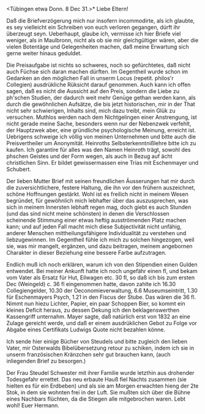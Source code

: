  <Tübingen etwa Donn. 8 Dec 31.>*
Liebe Eltern!

Daß die Briefverzögerung mich nur insofern incommodirte, als ich glaubte, es sey vielleicht ein Schreiben von euch verloren gegangen, dürft ihr überzeugt seyn. Ueberhaupt, glaube ich, vermisse ich hier Briefe viel weniger, als in Maulbronn, nicht als ob sie mir gleichgültiger wären, aber die vielen Botentäge und Gelegenheiten machen, daß meine Erwartung sich gerne weiter hinaus geduldet.

Die Preisaufgabe ist nichts so schweres, noch so gefürchtetes, daß nicht auch Füchse sich daran machen dürften. Im Gegentheil wurde schon im Gedanken an den möglichen Fall in unserm Locus (repetit. philos'r Collegien) ausdrükliche Rüksicht darauf genommen. Auch kann ich offen sagen, daß es nicht die Aussicht auf den Preis, sondern die Liebe zu ph'schen Studien, der dadurch weit mehr Genüge gethan werden kann, als durch die gewöhnlichen Aufsätze, die bis jetzt historischen, mir in der That nicht sehr schwierigen, Inhalts sind, mich dazu treibt, mein Glük zu versuchen. Muthlos werden nach dem Nichtgelingen einer Anstrengung, ist nicht gerade meine Sache, besonders wenn nur der Nebenzwek verfehlt, der Hauptzwek aber, eine gründliche psychologische Meinung, erreicht ist. Uebrigens schweige ich völlig von meinen Unternehmen und bitte auch die Preisvertheiler um Anonymität. 
Heinroths Selbsterkenntnißlehre bitte ich zu kaufen. Ich garantire für alles was den Namen Heinroth trägt, sowohl des phschen Geistes und der Form wegen, als auch in Bezug auf ächt christlichen Sinn. Er bildet gewissermassen eine Trias mit Eschenmayer und Schubert.

Der lieben Mutter Brief mit seinen freundlichen Äusserungen hat mir durch die zuversichtlichere, festere Haltung, die ihn vor den frühern auszeichnet, schöne Hoffnungen gestärkt. Wohl ist es freilich nicht in meinem Wesen begründet, für gewöhnlich mich lebhafter über das auszusprechen, was sich in meinem Innersten lebhaft regen mag, doch giebt es auch Stunden (und das sind nicht meine schönsten) in denen die Verschlossen scheinende Stimmung einer etwas heftig ausströmenden Platz machen kann; und auf jeden Fall macht mich diese Subjectivität nicht unfähig, anderer Menschen mittheilungsfähigere Individualität zu verstehen und liebzugewinnen. Im Gegentheil fühle ich mich zu solchen hingezogen, weil sie, was mir mangelt, ergänzen, und dazu beitragen, meinem angebornen Charakter in dieser Beziehung eine bessere Farbe aufzutragen.

Endlich muß ich noch erklären, warum ich von den Stipendien einen Gulden entwendet. Bei meiner Ankunft hatte ich noch ungefähr einen fl, und bekam vom Vater als Ersatz für Hut, Eilwagen etc. 30 fl, so daß ich bis zum ersten Dec (Weingeld) c. 36 fl eingenommen hatte, davon zahlte ich 16.30 Collegiengelder, 10.30 der Oeconomieverwaltung, 6.6 Museumseintritt, 1.30 für Eschenmayers Psych, 1.21 in den Fiscus der Stube. Das wären die 36 fl. Nimmt nun hiezu Lichter, Papier, ein paar Schoppen Bier, so kommt ein kleines Deficit heraus, zu dessen Dekung ich den beklagenswerthen Kassengriff unternahm. Mayer sagte, daß natürlich erst von 1832 an eine Zulage gereicht werde, und daß er einem ausdrüklichen Gebot zu Folge vor Abgabe eines Certifikats Ludwigs Quote nicht bezahlen könne.

Ich sende hier einige Bücher von Steudels und bitte zugleich den lieben Vater, mir Osterwalds Bibelübersetzung retour zu schiken, indem ich sie in unserm französischen Kränzchen sehr gut brauchen kann, (auch inliegenden Brief zu besorgen.)

Der Frau Steudel Schwester mit ihrer Familie wurde letzthin aus drohender Todesgefahr errettet. Das neu erbaute Hauß fiel Nachts zusammen (sie hielten es für ein Erdbeben) und als sie am Morgen erwachten hieng der 2te Stok, in dem sie wohnten frei in der Luft. Sie mußten sich über die Bühne eines Nachbars flüchten, da die Stiegen alle mitgebrochen waren. 
Lebt wohl!
 Euer Hermann.
